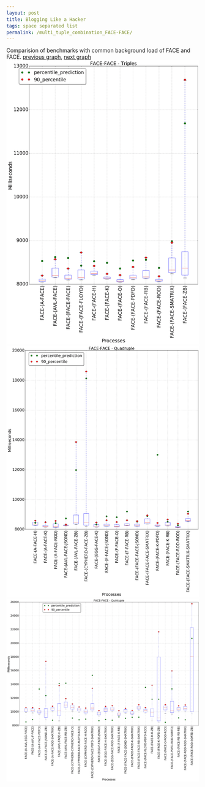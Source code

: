 ```yaml
---
layout: post
title: Blogging Like a Hacker
tags: space separated list
permalink: /multi_tuple_combination_FACE-FACE/
---
```


Comparision of benchmarks with common background load of FACE and FACE.
[previous graph](../multi_tuple_combination_FACE-EGG/), [next graph](../multi_tuple_combination_FACE-FLOYD/)
![graph figure](./images/triple/FACE/FACE-FACE_box.png)![graph figure](./images/quadruple/FACE/FACE-FACE_box.png)![graph figure](./images/quintuple/FACE/FACE-FACE_box.png)